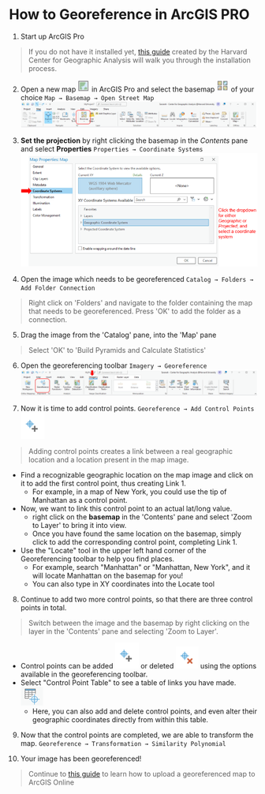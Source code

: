 # How to Georeference in ArcGIS PRO

1. Start up ArcGIS Pro
> If you do not have it installed yet, [this guide](https://gis.harvard.edu/arcgis-pro) created by the Harvard Center for Geographic Analysis will walk you through the installation process.

2. Open a new map ![Screenshot of new map icon](media/newmap.PNG)
 in ArcGIS Pro and select the basemap ![Screenshot of new map icon](media/basemap.PNG) of your choice `Map → Basemap → Open Street Map` ![Screenshot of new map icon](media/basemap2.PNG)

3. **Set the projection** by right clicking the basemap in the *Contents* pane and select **Properties** `Properties → Coordinate Systems`![Screenshot of new map icon](media/projection.PNG)

4. Open the image which needs to be georeferenced `Catalog → Folders → Add Folder Connection `
> Right click on 'Folders' and navigate to the folder containing the map that needs to be georeferenced. Press 'OK' to add the folder as a connection.

5. Drag the image from the 'Catalog' pane, into the 'Map' pane
> Select 'OK' to 'Build Pyramids and Calculate Statistics'

6. Open the georeferencing toolbar `Imagery → Georeference`![Screenshot of start georeferencing icon](media/georeference_button.PNG)

7. Now it is time to add control points. `Georeference → Add Control Points` ![Screenshot of add ctrl points icon](media/add_cp.PNG)
> Adding control points creates a link between a real geographic location and a location present in the map image.
- Find a recognizable geographic location on the map image and click on it to add the first control point, thus creating Link 1.
    * For example, in a map of New York, you could use the tip of Manhattan as a control point. 
- Now, we want to link this control point to an actual lat/long value.
    * right click on the **basemap** in the 'Contents' pane and select 'Zoom to Layer' to bring it into view.
    * Once you have found the same location on the basemap, simply click to add the corresponding control point, completing Link 1.
- Use the "Locate" tool in the upper left hand corner of the Georeferencing toolbar to help you find places. 
    * For example, search "Manhattan" or "Manhattan, New York", and it will locate Manhattan on the basemap for you!
    * You can also type in XY coordinates into the Locate tool

8. Continue to add two more control points, so that there are three control points in total.
> Switch between the image and the basemap by right clicking on the layer in the 'Contents' pane and selecting 'Zoom to Layer'.
* Control points can be added ![Screenshot of add ctrl points icon](media/add_cp.PNG) or deleted ![Screenshot of delete ctrl points icon](media/delete_cp.PNG) using the options available in the georeferencing toolbar. 
* Select "Control Point Table" to see a table of links you have made.![Screenshot of add ctrl point table icon](media/open_cp_table.PNG)
    - Here, you can also add and delete control points, and even alter their geographic coordinates directly from within this table.

9. Now that the control points are completed, we are able to transform the map. `Georeference → Transformation → Similarity Polynomial`

10. Your image has been georeferenced! 

> Continue to [this guide](https://harvardmapcollection.github.io/tutorials/agol/tile-layer
) to learn how to upload a georeferenced map to ArcGIS Online
